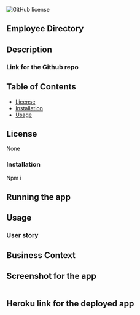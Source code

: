 


![GitHub license](https://img.shields.io/badge/license-None-important.svg)

## Employee Directory

## Description
 



### Link for the Github repo


## Table of Contents
* [License](#license)
* [Installation](#installation)
* [Usage](#usage)

## License

None

### Installation

Npm i

## Running the app



## Usage




### User story


## Business Context



## Screenshot for the app

![]()<br>
## Heroku link for the deployed app

